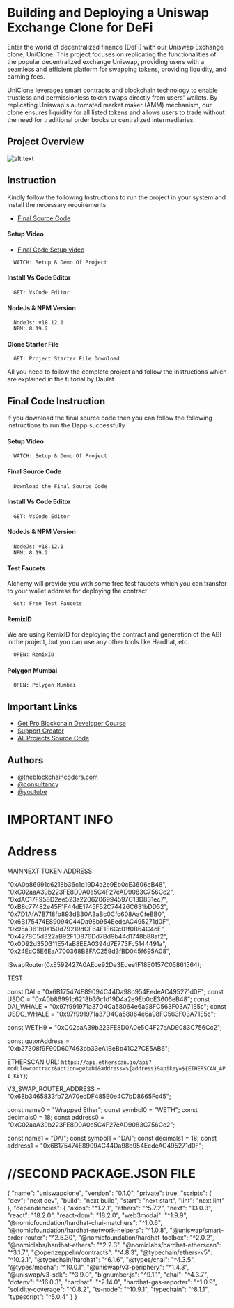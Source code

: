 
# Building and Deploying a Uniswap Exchange Clone for DeFi

Enter the world of decentralized finance (DeFi) with our Uniswap Exchange clone, UniClone. This project focuses on replicating the functionalities of the popular decentralized exchange Uniswap, providing users with a seamless and efficient platform for swapping tokens, providing liquidity, and earning fees.

UniClone leverages smart contracts and blockchain technology to enable trustless and permissionless token swaps directly from users' wallets. By replicating Uniswap's automated market maker (AMM) mechanism, our clone ensures liquidity for all listed tokens and allows users to trade without the need for traditional order books or centralized intermediaries.

## Project Overview

![alt text](https://www.daulathussain.com/wp-content/uploads/2023/04/Uniswap-clone.jpg)

## Instruction

Kindly follow the following Instructions to run the project in your system and install the necessary requirements


- [Final Source Code](https://www.theblockchaincoders.com/sourceCode/build-uniswap-dapp-project-source-code)

#### Setup Video
- [Final Code Setup video](https://youtu.be/NAuuGa_7oro?si=hHXzjfPR_mPQx78p)

```https://code.visualstudio.com/download
  WATCH: Setup & Demo Of Project
```

#### Install Vs Code Editor

```https://code.visualstudio.com/download
  GET: VsCode Editor
```

#### NodeJs & NPM Version

```https://nodejs.org/en/download
  NodeJs: v18.12.1
  NPM: 8.19.2
```

#### Clone Starter File

```https://github.com/daulathussain/Airdrop-Crypto-Starter-File
  GET: Project Starter File Download
```


All you need to follow the complete project and follow the instructions which are explained in the tutorial by Daulat

## Final Code Instruction

If you download the final source code then you can follow the following instructions to run the Dapp successfully

#### Setup Video

```https://code.visualstudio.com/download
  WATCH: Setup & Demo Of Project
```

#### Final Source Code

```https://www.theblockchaincoders.com/SourceCode
  Download the Final Source Code
```

#### Install Vs Code Editor

```https://code.visualstudio.com/download
  GET: VsCode Editor
```

#### NodeJs & NPM Version

```https://nodejs.org/en/download
  NodeJs: v18.12.1
  NPM: 8.19.2
```


#### Test Faucets

Alchemy will provide you with some free test faucets which you can transfer to your wallet address for deploying the contract

```https://www.alchemy.com/faucets
  Get: Free Test Faucets
```

#### RemixID

We are using RemixID for deploying the contract and generation of the ABI in the project, but you can use any other tools like Hardhat, etc.

```https://remix-project.org
  OPEN: RemixID
```

#### Polygon Mumbai

```https://mumbai.polygonscan.com/
  OPEN: Polygon Mumbai
```

## Important Links

- [Get Pro Blockchain Developer Course](https://www.theblockchaincoders.com/pro-nft-marketplace)
- [Support Creator](https://bit.ly/Support-Creator)
- [All Projects Source Code](https://www.theblockchaincoders.com/SourceCode)


## Authors

- [@theblockchaincoders.com](https://www.theblockchaincoders.com/)
- [@consultancy](https://www.theblockchaincoders.com/consultancy)
- [@youtube](https://www.youtube.com/@daulathussain)


# IMPORTANT INFO

# Address

MAINNEXT TOKEN ADDRESS

"0xA0b86991c6218b36c1d19D4a2e9Eb0cE3606eB48",
"0xC02aaA39b223FE8D0A0e5C4F27eAD9083C756Cc2",
"0xdAC17F958D2ee523a2206206994597C13D831ec7",
"0xB8c77482e45F1F44dE1745F52C74426C631bDD52",
"0x7D1AfA7B718fb893dB30A3aBc0Cfc608AaCfeBB0",
"0x6B175474E89094C44Da98b954EedeAC495271d0F",
"0x95aD61b0a150d79219dCF64E1E6Cc01f0B64C4cE",
"0x4278C5d322aB92F1D876Dd7Bd9b44d1748b88af2",
"0x0D92d35D311E54aB8EEA0394d7E773Fc5144491a",
"0x24EcC5E6EaA700368B8FAC259d3fBD045f695A08",

ISwapRouter(0xE592427A0AEce92De3Edee1F18E0157C05861564);

TEST

const DAI = "0x6B175474E89094C44Da98b954EedeAC495271d0F";
const USDC = "0xA0b86991c6218b36c1d19D4a2e9Eb0cE3606eB48";
const DAI_WHALE = "0x97f991971a37D4Ca58064e6a98FC563F03A71E5c";
const USDC_WHALE = "0x97f991971a37D4Ca58064e6a98FC563F03A71E5c";

const WETH9 = "0xC02aaA39b223FE8D0A0e5C4F27eAD9083C756Cc2";

const qutorAddress = "0xb27308f9F90D607463bb33eA1BeBb41C27CE5AB6";

ETHERSCAN URL: `https://api.etherscan.io/api?module=contract&action=getabi&address=${address}&apikey=${ETHERSCAN_API_KEY}`;

V3_SWAP_ROUTER_ADDRESS = "0x68b3465833fb72A70ecDF485E0e4C7bD8665Fc45";

const name0 = "Wrapped Ether";
const symbol0 = "WETH";
const decimals0 = 18;
const address0 = "0xC02aaA39b223FE8D0A0e5C4F27eAD9083C756Cc2";

const name1 = "DAI";
const symbol1 = "DAI";
const decimals1 = 18;
const address1 = "0x6B175474E89094C44Da98b954EedeAC495271d0F";

# //SECOND PACKAGE.JSON FILE

{
"name": "uniswapclone",
"version": "0.1.0",
"private": true,
"scripts": {
"dev": "next dev",
"build": "next build",
"start": "next start",
"lint": "next lint"
},
"dependencies": {
"axios": "^1.2.1",
"ethers": "^5.7.2",
"next": "13.0.3",
"react": "18.2.0",
"react-dom": "18.2.0",
"web3modal": "^1.9.9",
"@nomicfoundation/hardhat-chai-matchers": "^1.0.6",
"@nomicfoundation/hardhat-network-helpers": "^1.0.8",
"@uniswap/smart-order-router": "^2.5.30",
"@nomicfoundation/hardhat-toolbox": "^2.0.2",
"@nomiclabs/hardhat-ethers": "^2.2.3",
"@nomiclabs/hardhat-etherscan": "^3.1.7",
"@openzeppelin/contracts": "^4.8.3",
"@typechain/ethers-v5": "^10.2.1",
"@typechain/hardhat": "^6.1.6",
"@types/chai": "^4.3.5",
"@types/mocha": "^10.0.1",
"@uniswap/v3-periphery": "^1.4.3",
"@uniswap/v3-sdk": "^3.9.0",
"bignumber.js": "^9.1.1",
"chai": "^4.3.7",
"dotenv": "^16.0.3",
"hardhat": "^2.14.0",
"hardhat-gas-reporter": "^1.0.9",
"solidity-coverage": "^0.8.2",
"ts-node": "^10.9.1",
"typechain": "^8.1.1",
"typescript": "^5.0.4"
}
}



